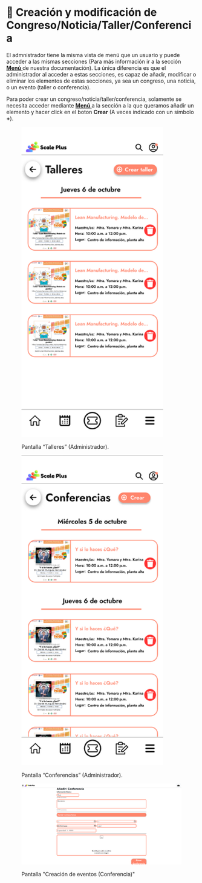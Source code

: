 # 📍 Creación y modificación de Congreso/Noticia/Taller/Conferencia

El admnistrador tiene la misma vista de menú que un usuario y puede acceder a las mismas secciones (Para más información ir a la sección [**Menú** ](../../funcionalidades/menu.md)de nuestra documentación). La única diferencia es que el administrador al acceder a estas secciones, es capaz de añadir, modificar o eliminar los elementos de estas secciones, ya sea un congreso, una noticia, o un evento (taller o conferencia).

Para poder crear un congreso/noticia/taller/conferencia, solamente se necesita acceder mediante [**Menú** ](../../funcionalidades/menu.md)a la sección a la que queramos añadir un elemento y hacer click en el boton **Crear** (A veces indicado con un simbolo **+**).&#x20;

<figure><img src="../../.gitbook/assets/Pantalla “Talleres” (Administrador)_.png" alt="" width="375"><figcaption><p>Pantalla “Talleres” (Administrador).</p></figcaption></figure>

<figure><img src="../../.gitbook/assets/Pantalla “Conferencias” (Administrador)_.png" alt="" width="375"><figcaption><p>Pantalla “Conferencias” (Administrador).</p></figcaption></figure>

<figure><img src="../../.gitbook/assets/Creacion.png" alt=""><figcaption><p>Pantalla "Creación de eventos (Conferencia)"</p></figcaption></figure>
